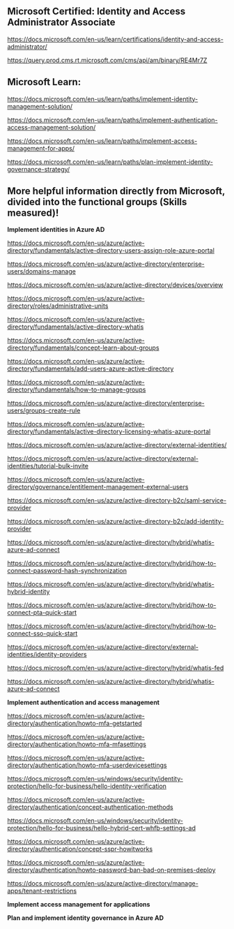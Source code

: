 Microsoft Certified: Identity and Access Administrator Associate
-------------------
https://docs.microsoft.com/en-us/learn/certifications/identity-and-access-administrator/

https://query.prod.cms.rt.microsoft.com/cms/api/am/binary/RE4Mr7Z

Microsoft Learn:
-------------------

https://docs.microsoft.com/en-us/learn/paths/implement-identity-management-solution/

https://docs.microsoft.com/en-us/learn/paths/implement-authentication-access-management-solution/

https://docs.microsoft.com/en-us/learn/paths/implement-access-management-for-apps/

https://docs.microsoft.com/en-us/learn/paths/plan-implement-identity-governance-strategy/

More helpful information directly from Microsoft, divided into the functional groups (Skills measured)!
-------------------

**Implement identities in Azure AD**  

https://docs.microsoft.com/en-us/azure/active-directory/fundamentals/active-directory-users-assign-role-azure-portal

https://docs.microsoft.com/en-us/azure/active-directory/enterprise-users/domains-manage

https://docs.microsoft.com/en-us/azure/active-directory/devices/overview

https://docs.microsoft.com/en-us/azure/active-directory/roles/administrative-units

https://docs.microsoft.com/en-us/azure/active-directory/fundamentals/active-directory-whatis

https://docs.microsoft.com/en-us/azure/active-directory/fundamentals/concept-learn-about-groups

https://docs.microsoft.com/en-us/azure/active-directory/fundamentals/add-users-azure-active-directory

https://docs.microsoft.com/en-us/azure/active-directory/fundamentals/how-to-manage-groups

https://docs.microsoft.com/en-us/azure/active-directory/enterprise-users/groups-create-rule

https://docs.microsoft.com/en-us/azure/active-directory/fundamentals/active-directory-licensing-whatis-azure-portal

https://docs.microsoft.com/en-us/azure/active-directory/external-identities/

https://docs.microsoft.com/en-us/azure/active-directory/external-identities/tutorial-bulk-invite

https://docs.microsoft.com/en-us/azure/active-directory/governance/entitlement-management-external-users

https://docs.microsoft.com/en-us/azure/active-directory-b2c/saml-service-provider

https://docs.microsoft.com/en-us/azure/active-directory-b2c/add-identity-provider

https://docs.microsoft.com/en-us/azure/active-directory/hybrid/whatis-azure-ad-connect

https://docs.microsoft.com/en-us/azure/active-directory/hybrid/how-to-connect-password-hash-synchronization

https://docs.microsoft.com/en-us/azure/active-directory/hybrid/whatis-hybrid-identity

https://docs.microsoft.com/en-us/azure/active-directory/hybrid/how-to-connect-pta-quick-start

https://docs.microsoft.com/en-us/azure/active-directory/hybrid/how-to-connect-sso-quick-start

https://docs.microsoft.com/en-us/azure/active-directory/external-identities/identity-providers

https://docs.microsoft.com/en-us/azure/active-directory/hybrid/whatis-fed

https://docs.microsoft.com/en-us/azure/active-directory/hybrid/whatis-azure-ad-connect

**Implement authentication and access management**  

https://docs.microsoft.com/en-us/azure/active-directory/authentication/howto-mfa-getstarted

https://docs.microsoft.com/en-us/azure/active-directory/authentication/howto-mfa-mfasettings

https://docs.microsoft.com/en-us/azure/active-directory/authentication/howto-mfa-userdevicesettings

https://docs.microsoft.com/en-us/windows/security/identity-protection/hello-for-business/hello-identity-verification

https://docs.microsoft.com/en-us/azure/active-directory/authentication/concept-authentication-methods

https://docs.microsoft.com/en-us/windows/security/identity-protection/hello-for-business/hello-hybrid-cert-whfb-settings-ad

https://docs.microsoft.com/en-us/azure/active-directory/authentication/concept-sspr-howitworks

https://docs.microsoft.com/en-us/azure/active-directory/authentication/howto-password-ban-bad-on-premises-deploy

https://docs.microsoft.com/en-us/azure/active-directory/manage-apps/tenant-restrictions

**Implement access management for applications**

**Plan and implement identity governance in Azure AD**
